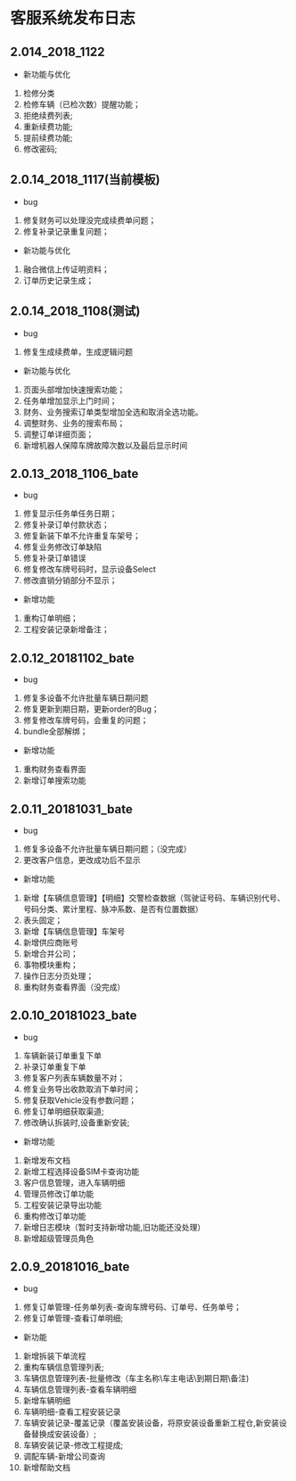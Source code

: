 # 客服系统发布日志
## 2.014_2018_1122
- 新功能与优化
1. 检修分类
1. 检修车辆（已检次数）提醒功能；
1. 拒绝续费列表;
1. 重新续费功能;
1. 提前续费功能;
1. 修改密码;

## 2.0.14_2018_1117(当前模板)
- bug
1. 修复财务可以处理没完成续费单问题；
2. 修复补录记录重复问题；

- 新功能与优化
1. 融合微信上传证明资料；
3. 订单历史记录生成；

## 2.0.14_2018_1108(测试)
- bug
1. 修复生成续费单，生成逻辑问题


- 新功能与优化
1. 页面头部增加快速搜索功能；
1. 任务单增加显示上门时间；
1. 财务、业务搜索订单类型增加全选和取消全选功能。
1. 调整财务、业务的搜索布局；
1. 调整订单详细页面；
1. 新增机器人保障车牌故障次数以及最后显示时间



## 2.0.13_2018_1106_bate
- bug
1. 修复显示任务单任务日期；
1. 修复补录订单付款状态；
1. 修复新装下单不允许重复车架号；
1. 修复业务修改订单缺陷
1. 修复补录订单错误
1. 修复修改车牌号码时，显示设备Select
1. 修改直销分销部分不显示；
- 新增功能
1. 重构订单明细；
1. 工程安装记录新增备注；
## 2.0.12_20181102_bate
- bug
1. 修复多设备不允许批量车辆日期问题
2. 修复更新到期日期，更新order的Bug；
3. 修复修改车牌号码，会重复的问题；
4. bundle全部解绑；
- 新增功能
1. 重构财务查看界面
1. 新增订单搜索功能

## 2.0.11_20181031_bate 
- bug
1. 修复多设备不允许批量车辆日期问题；（没完成）
1. 更改客户信息，更改成功后不显示
- 新增功能
1. 新增【车辆信息管理】【明细】交警检查数据（驾驶证号码、车辆识别代号、号码分类、累计里程、脉冲系数、是否有位置数据）
1. 表头固定；
1. 新增【车辆信息管理】车架号
1. 新增供应商账号
1. 新增合并公司；
1. 事物模块重构；
1. 操作日志分页处理；
1. 重构财务查看界面（没完成）

## 2.0.10_20181023_bate
- bug
1. 车辆新装订单重复下单
1. 补录订单重复下单
1. 修复客户列表车辆数量不对；
1. 修复业务导出收款取消下单时间；
1. 修复获取Vehicle没有参数问题；
1. 修复订单明细获取渠道;
1. 修改确认拆装时,设备重新安装;
- 新增功能
1. 新增发布文档
1. 新增工程选择设备SIM卡查询功能
1. 客户信息管理，进入车辆明细
1. 管理员修改订单功能
1. 工程安装记录导出功能
1. 重构修改订单功能
1. 新增日志模块（暂时支持新增功能,旧功能还没处理）
1. 新增超级管理员角色


## 2.0.9_20181016_bate
- bug
1. 修复订单管理-任务单列表-查询车牌号码、订单号、任务单号；
1. 修复订单管理-查看订单明细; 

- 新功能
1. 新增拆装下单流程
1. 重构车辆信息管理列表;
1. 车辆信息管理列表-批量修改（车主名称\车主电话\到期日期\备注)
1. 车辆信息管理列表-查看车辆明细
1. 新增车辆明细
1. 车辆明细-查看工程安装记录
1. 车辆安装记录-覆盖记录（覆盖安装设备，将原安装设备重新工程仓,新安装设备替换成安装设备）;
1. 车辆安装记录-修改工程提成;
1. 调配车辆-新增公司查询
1. 新增帮助文档
